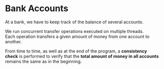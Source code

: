# Bank Accounts

At a bank, we have to keep track of the balance of several accounts.

We run concurrent transfer operations executed on multiple threads.  
Each operation transfers a given amount of money from one account to another.

From time to time, as well as at the end of the program, a **consistency check** is performed to verify that the **total amount of money in all accounts** remains the same as in the beginning.

